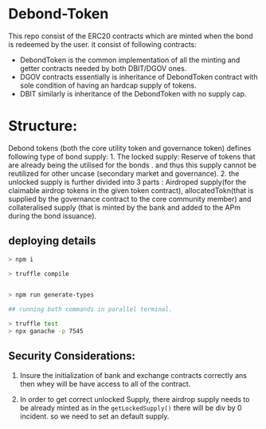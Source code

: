 # Debond-Token

This repo consist of the ERC20 contracts  which are minted when the bond is redeemed by the user. it consist of following contracts: 

- DebondToken is the common implementation of all the minting and getter contracts needed by both DBIT/DGOV ones.
- DGOV contracts essentially is inheritance of DebondToken contract with sole condition of having an hardcap supply of tokens.
- DBIT similarly is inheritance of the DebondToken with no supply cap.


# Structure: 

Debond tokens (both the core utility token and governance token) defines following type of bond supply: 
    1. The locked supply: Reserve of tokens that are already being the utilised for the bonds . and thus this supply cannot be reutilized for other uncase (secondary market and governance).
    2. the unlocked supply is further divided into 3 parts : Airdroped supply(for the claimable airdrop tokens in the given token contract), allocatedTokn(that is supplied by the governance contract to the core community member) and collateralised supply (that is minted by the bank and added to the APm during the bond issuance).




## deploying details

```bash
> npm i

> truffle compile 


> npm run generate-types

## running both commands in parallel terminal.

> truffle test  
> npx ganache -p 7545

```

## Security Considerations:

1. Insure the initialization of bank and exchange contracts correctly ans then whey will be have access to all of the contract.

2. In order to get correct unlocked Supply, there airdrop supply needs to be already minted as in the `getLockedSupply()`  there will be div by 0 incident. so we need to set an default supply.